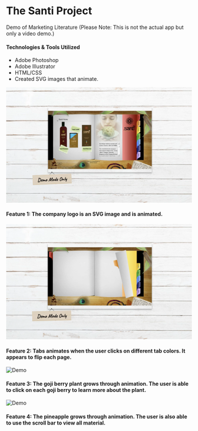 # The Santi Project
Demo of Marketing Literature (Please Note: This is not the actual app but only a video demo.)

#### Technologies & Tools Utilized
* Adobe Photoshop
* Adobe Illustrator 
* HTML/CSS
* Created SVG images that animate.
  
  
![Demo](./ss1.png)
#### Feature 1: The company logo is an SVG image and is animated.

![Demo](./ss3.png)
#### Feature 2: Tabs animates when the user clicks on different tab colors. It appears to flip each page. 

![Demo](./ss2.png)
#### Feature 3: The goji berry plant grows through animation. The user is able to click on each goji berry to learn more about the plant. 

![Demo](./ss4.png)
#### Feature 4: The pineapple grows through animation. The user is also able to use the scroll bar to view all material.
